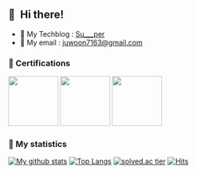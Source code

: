 ## 👋&nbsp; Hi there!

+ :floppy_disk: My Techblog : [Su___per](https://velog.io/@su___per) <br />
+ :email: My email : juwoon7163@gmail.com

### 💪 Certifications
<a href="https://www.credly.com/badges/8a6c7616-53d4-4705-b7ba-866b21585708/public_url"><img src="https://user-images.githubusercontent.com/60950583/217791193-c6044720-a7f4-4e1b-ad6a-70ce91604864.png" width="100" height="100"/></a>
<a href="https://www.credly.com/badges/5f1e1b7a-387c-4806-8e18-9fcf356d6fbf/public_url"><img src="https://user-images.githubusercontent.com/60950583/218360150-bf231da6-bc05-400a-a64c-7e2138dcb56b.png" width="100" height="100"/></a>
<a href="https://www.credly.com/badges/800e4846-e564-4a56-b07f-c4dd33c2f6ca/public_url"><img src="https://user-images.githubusercontent.com/60950583/219858093-3a8fd748-df5f-4edb-baec-14e0ae52f072.png" width="100" height="100"/></a>

### 🎁 My statistics
[![My github stats](https://github-readme-stats.vercel.app/api?username=Su-per&show_icons=true&hide_border=true&count_private=true)](https://github.com/Su-per)
[![Top Langs](https://github-readme-stats.vercel.app/api/top-langs/?username=Su-per&hide_langs_below=0.5)](https://github.com/Su-per)
[![solved.ac tier](http://mazassumnida.wtf/api/generate_badge?boj=juwon7163)](https://solved.ac/kinetic27)
[![Hits](https://hits.seeyoufarm.com/api/count/incr/badge.svg?url=https%3A%2F%2Fgithub.com%2Fsunrabibt123&count_bg=%2379C83D&title_bg=%23555555&icon=&icon_color=%23E7E7E7&title=hits&edge_flat=false)](https://hits.seeyoufarm.com)

